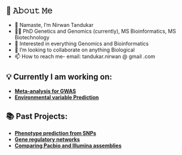 ## :book: 𝙰𝚋𝚘𝚞𝚝 𝙼𝚎
- 🙏 Namaste, I’m Nirwan Tandukar
- 🧑‍🎓 PhD Genetics and Genomics (currently), MS Bioinformatics, MS Biotechnology
- 👀 Interested in everything Genomics and Bioinformatics
- 💞️ I’m looking to collaborate on anything Biological
- 📫 How to reach me- email: tandukar.nirwan @ gmail .com 

## 💡 Currently I am working on:
- [**Meta-analysis for GWAS**](https://github.com/nirwan1265/COMP_GWAS)
- [**Environmental variable Prediction**](https://github.com/nirwan1265/Phosphorus_prediction)

## 📚 Past Projects:
- [**Phenotype prediction from SNPs**](https://github.com/nirwan1265/BIO792-Phentype-Prediction-using-Machine-Learning-)
- [**Gene regulatory networks**](https://github.com/nirwan1265/RNASeq_GRN)
- [**Comparing Pacbio and Illumina assemblies**](https://github.com/nirwan1265/Illumina_PacBio_Hybrid)


<!---
nirwan1265/nirwan1265 is a ✨ special ✨ repository because its `README.md` (this file) appears on your GitHub profile.
You can click the Preview link to take a look at your changes.
--->
